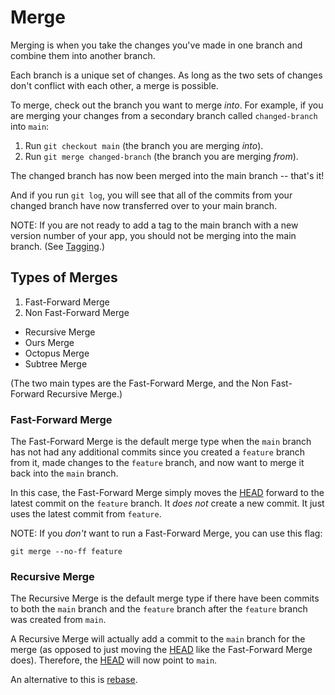 # Merge

Merging is when you take the changes you've made in one branch and combine them into another branch.

Each branch is a unique set of changes.  As long as the two sets of changes don't conflict with each other, a merge is possible.

To merge, check out the branch you want to merge *into*.  For example, if you are merging your changes from a secondary branch called `changed-branch` into `main`:

1. Run `git checkout main` (the branch you are merging *into*).
2. Run `git merge changed-branch` (the branch you are merging *from*).

The changed branch has now been merged into the main branch -- that's it!

And if you run `git log`, you will see that all of the commits from your changed branch have now transferred over to your main branch.

NOTE: If you are not ready to add a tag to the main branch with a new version number of your app, you should not be merging into the main branch.  (See [Tagging](../tagging.md).)


## Types of Merges

1. Fast-Forward Merge
2. Non Fast-Forward Merge
  - Recursive Merge
  - Ours Merge
  - Octopus Merge
  - Subtree Merge

(The two main types are the Fast-Forward Merge, and the Non Fast-Forward Recursive Merge.)


### Fast-Forward Merge

The Fast-Forward Merge is the default merge type when the `main` branch has not had any additional commits since you created a `feature` branch from it, made changes to the `feature` branch, and now want to merge it back into the `main` branch.

In this case, the Fast-Forward Merge simply moves the [HEAD](../head/head.md) forward to the latest commit on the `feature` branch.  It *does not* create a new commit.  It just uses the latest commit from `feature`.

NOTE: If you *don't* want to run a Fast-Forward Merge, you can use this flag:

`git merge --no-ff feature`


### Recursive Merge

The Recursive Merge is the default merge type if there have been commits to both the `main` branch and the `feature` branch after the `feature` branch was created from `main`.

A Recursive Merge will actually add a commit to the `main` branch for the merge (as opposed to just moving the [HEAD](../head/head.md) like the Fast-Forward Merge does).  Therefore, the [HEAD](../head/head.md) will now point to `main`.

An alternative to this is [rebase](../5-rebase.md).